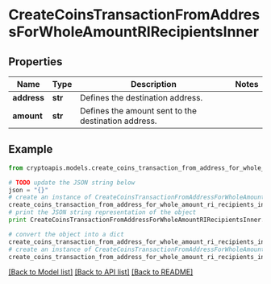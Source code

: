 # CreateCoinsTransactionFromAddressForWholeAmountRIRecipientsInner


## Properties
Name | Type | Description | Notes
------------ | ------------- | ------------- | -------------
**address** | **str** | Defines the destination address. | 
**amount** | **str** | Defines the amount sent to the destination address. | 

## Example

```python
from cryptoapis.models.create_coins_transaction_from_address_for_whole_amount_ri_recipients_inner import CreateCoinsTransactionFromAddressForWholeAmountRIRecipientsInner

# TODO update the JSON string below
json = "{}"
# create an instance of CreateCoinsTransactionFromAddressForWholeAmountRIRecipientsInner from a JSON string
create_coins_transaction_from_address_for_whole_amount_ri_recipients_inner_instance = CreateCoinsTransactionFromAddressForWholeAmountRIRecipientsInner.from_json(json)
# print the JSON string representation of the object
print CreateCoinsTransactionFromAddressForWholeAmountRIRecipientsInner.to_json()

# convert the object into a dict
create_coins_transaction_from_address_for_whole_amount_ri_recipients_inner_dict = create_coins_transaction_from_address_for_whole_amount_ri_recipients_inner_instance.to_dict()
# create an instance of CreateCoinsTransactionFromAddressForWholeAmountRIRecipientsInner from a dict
create_coins_transaction_from_address_for_whole_amount_ri_recipients_inner_form_dict = create_coins_transaction_from_address_for_whole_amount_ri_recipients_inner.from_dict(create_coins_transaction_from_address_for_whole_amount_ri_recipients_inner_dict)
```
[[Back to Model list]](../README.md#documentation-for-models) [[Back to API list]](../README.md#documentation-for-api-endpoints) [[Back to README]](../README.md)


